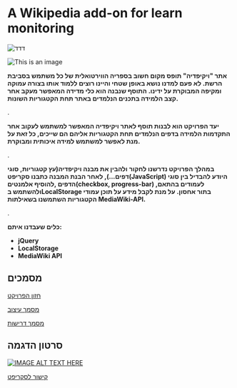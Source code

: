 # A Wikipedia add-on for learn monitoring
![דדד](https://he.wikipedia.org/static/images/mobile/copyright/wikipedia-wordmark-he.svg)

![This is an image](https://he.wikipedia.org/static/images/mobile/copyright/wikipedia.png)         

**אתר "ויקיפדיה" תופס מקום חשוב בספריה הווירטואלית של כל משתמש בסביבת הרשת. לא פעם למדנו נושא באופן שטחי והיינו רוצים ללמוד אותו בצורה עמוקה ומקיפה המבוקרת על ידינו. התוסף שנבנה הוא כלי מדידה המאפשר מעקב אחר קצב הלמידה בתכנים הנלמדים באתר תחת הקטגוריות השונות.**

.

**יעד הפרויקט הוא לבנות תוסף לאתר ויקיפדיה המאפשר למשתמש לעקוב אחר התקדמות הלמידה בדפים הנלמדים תחת הקטגוריות אליהם הם שייכים, כל זאת על מנת לאפשר למשתמש למידה איכותית ומבוקרת.**

.

**במהלך הפרויקט נדרשנו לחקור ולהבין את מבנה ויקיפדיה(עץ קטגוריות, סוגי דפים...),
לאחר הבנת המבנה כתבנו סקריפט(JavaScript) היודע להבדיל בין סוגי הדפים ,להוסיף אלמנטים(checkbox, progress-bar) לעמודים בהתאם,
ולהשתמש בLocalStorage בתור אחסון.
על מנת לקבל מידע על תוכן עמודי הקטגוריות השתמשנו בשאילתות MediaWiki-API.**

.

**כלים שעבדנו איתם:**
- **jQuery**
- **LocalStorage**
- **MediaWiki API**

## מסמכים

[חזון הפרויקט](ProjectVision.pdf)


[מסמך עיצוב](DesignDescription.pdf)


[מסמך דרישות](RequirmentsDocument.pdf)





## סרטון הדגמה
[![IMAGE ALT TEXT HERE](https://img.youtube.com/vi/P8sFyWh1d3g/0.jpg)](https://www.youtube.com/watch?v=P8sFyWh1d3g)



[קישור לסקריפט](https://he.wikipedia.org/wiki/%D7%9E%D7%A9%D7%AA%D7%9E%D7%A9:Yaproj6/%D7%9E%D7%A2%D7%A7%D7%91-%D7%9C%D7%9E%D7%99%D7%93%D7%94.js)
